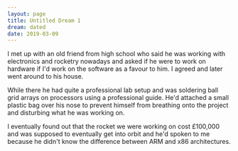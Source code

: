 ```yaml
---
layout: page
title: Untitled Dream 1
dream: dated
date: 2019-03-09
---
```


I met up with an old friend from high school who said he was working with electronics and rocketry nowadays and asked if he were to work on hardware if I'd work on the software as a favour to him. I agreed and later went around to his house.

While there he had quite a professional lab setup and was soldering ball grid arrays on processors using a professional guide. He'd attached a small plastic bag over his nose to prevent himself from breathing onto the project and disturbing what he was working on.

I eventually found out that the rocket we were working on cost &pound;100,000 and was supposed to eventually get into orbit and he'd spoken to me because he didn't know the difference between ARM and x86 architectures.